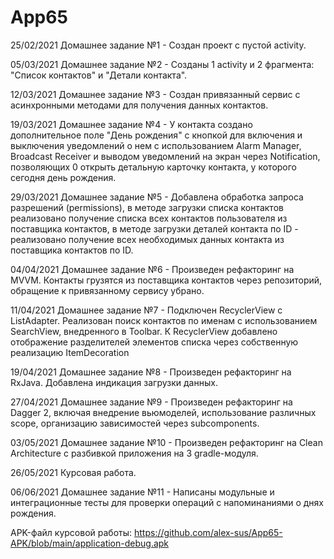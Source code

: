# App65
25/02/2021 Домашнее задание №1 - Создан проект с пустой activity.

05/03/2021 Домашнее задание №2 - Созданы 1 activity и 2 фрагмента: "Список контактов" и "Детали
           контакта".

12/03/2021 Домашнее задание №3 - Создан привязанный сервис с асинхронными методами для получения
            данных контактов.

19/03/2021 Домашнее задание №4 - У контакта создано дополнительное поле "День рождения" с кнопкой
            для включения и выключения уведомлений о нем с использованием Alarm Manager,
            Broadcast Receiver и выводом уведомлений на экран через Notification, позволяющих
0            открыть детальную карточку контакта, у которого сегодня день рождения.

29/03/2021 Домашнее задание №5 - Добавлена обработка запроса разрешений (permissions), в методе
            загрузки списка контактов реализовано получение списка всех контактов пользователя из
            поставщика контактов, в методе загрузки деталей контакта по ID - реализовано получение
            всех необходимых данных контакта из поставщика контактов по ID.

04/04/2021 Домашнее задание №6 - Произведен рефакторинг на MVVM. Контакты грузятся  из
            поставщика контактов через репозиторий, обращение к привязанному сервису убрано.

11/04/2021 Домашнее задание №7 - Подключен RecyclerView с ListAdapter. Реализован поиск контактов
            по именам с использованием SearchView, внедренного в Toolbar. К RecyclerView добавлено
            отображение разделителей элементов списка через собственную реализацию ItemDecoration

19/04/2021 Домашнее задание №8 - Произведен рефакторинг на RxJava. Добавлена индикация загрузки
            данных.

27/04/2021 Домашнее задание №9 - Произведен рефакторинг на Dagger 2, включая внедрение вьюмоделей,
            использование различных scope, организацию зависимостей через subcomponents.

03/05/2021 Домашнее задание №10 - Произведен рефакторинг на Clean Architecture с разбивкой
            приложения на 3 gradle-модуля.

26/05/2021 Курсовая работа.

06/06/2021 Домашнее задание №11 - Написаны модульные и интеграционные тесты для проверки операций с
            напоминаниями о днях рождения.

APK-файл курсовой работы:
https://github.com/alex-sus/App65-APK/blob/main/application-debug.apk